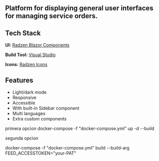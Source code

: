 ## Platform for displaying general user interfaces for managing service orders.

## Tech Stack

**UI:** [Radzen Blazor Components](https://blazor.radzen.com/?theme=material3)

**Build Tool:** [Visual Studio](https://visualstudio.microsoft.com/)

**Icons:** [Radzen Icons](https://blazor.radzen.com/icon?theme=material3)


## Features

- Light/dark mode
- Responsive
- Accessible
- With built-in Sidebar component
- Multi languages
- Extra custom components




primera opcion
docker-compose -f "docker-compose.yml" up -d --build

segunda opcion

docker-compose -f "docker-compose.yml" build --build-arg FEED_ACCESSTOKEN="your-PAT"